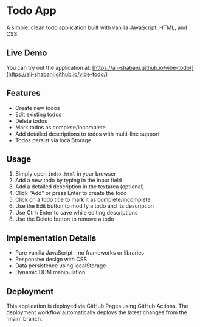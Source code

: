 # Todo App

A simple, clean todo application built with vanilla JavaScript, HTML, and CSS.

## Live Demo

You can try out the application at: [https://ali-shabani.github.io/vibe-todo/](https://ali-shabani.github.io/vibe-todo/)

## Features

- Create new todos
- Edit existing todos
- Delete todos
- Mark todos as complete/incomplete
- Add detailed descriptions to todos with multi-line support
- Todos persist via localStorage

## Usage

1. Simply open `index.html` in your browser
2. Add a new todo by typing in the input field
3. Add a detailed description in the textarea (optional)
4. Click "Add" or press Enter to create the todo
5. Click on a todo title to mark it as complete/incomplete
6. Use the Edit button to modify a todo and its description
7. Use Ctrl+Enter to save while editing descriptions
8. Use the Delete button to remove a todo

## Implementation Details

- Pure vanilla JavaScript - no frameworks or libraries
- Responsive design with CSS
- Data persistence using localStorage
- Dynamic DOM manipulation

## Deployment

This application is deployed via GitHub Pages using GitHub Actions. The deployment workflow automatically deploys the latest changes from the 'main' branch.
